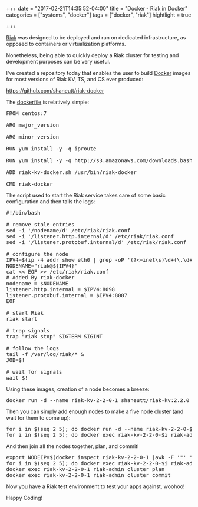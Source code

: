 +++
date = "2017-02-21T14:35:52-04:00"
title = "Docker - Riak in Docker"
categories = ["systems", "docker"]
tags = ["docker", "riak"]
hightlight = true

+++

<a href="https://basho.com/products">Riak</a> was designed to be deployed and run on dedicated infrastructure, as opposed to containers or virtualization platforms.

Nonetheless, being able to quickly deploy a Riak cluster for testing and development purposes can be very useful.

I've created a repository today that enables the user to build <a href="https://docker.com">Docker</a> images for most versions of Riak KV, TS, and CS ever produced:

<a href="https://github.com/shaneutt/riak-docker">https://github.com/shaneutt/riak-docker</a>

The <a href="https://docs.docker.com/engine/reference/builder/">dockerfile</a> is relatively simple:
<pre class="lang:sh decode:true " title="A Riak KV Dockerfile">FROM centos:7

ARG major_version

ARG minor_version

RUN yum install -y -q iproute

RUN yum install -y -q http://s3.amazonaws.com/downloads.basho.com/riak/${major_version}/${major_version}.${minor_version}/rhel/7/riak-${major_version}.${minor_version}-1.el7.centos.x86_64.rpm

ADD riak-kv-docker.sh /usr/bin/riak-docker

CMD riak-docker</pre>
The script used to start the Riak service takes care of some basic configuration and then tails the logs:
<pre class="lang:sh decode:true" title="Riak Docker Script">#!/bin/bash

# remove stale entries
sed -i '/nodename/d' /etc/riak/riak.conf
sed -i '/listener.http.internal/d' /etc/riak/riak.conf
sed -i '/listener.protobuf.internal/d' /etc/riak/riak.conf

# configure the node
IPV4=$(ip -4 addr show eth0 | grep -oP '(?&lt;=inet\s)\d+(\.\d+){3}')
NODENAME="riak@${IPV4}"
cat &lt;&lt; EOF &gt;&gt; /etc/riak/riak.conf
# Added By riak-docker
nodename = $NODENAME
listener.http.internal = $IPV4:8098
listener.protobuf.internal = $IPV4:8087
EOF

# start Riak
riak start

# trap signals
trap "riak stop" SIGTERM SIGINT

# follow the logs
tail -f /var/log/riak/* &amp;
JOB=$!

# wait for signals
wait $!</pre>
Using these images, creation of a node becomes a breeze:
<pre class="lang:sh decode:true" title="Creating a node with docker">docker run -d --name riak-kv-2-2-0-1 shaneutt/riak-kv:2.2.0</pre>
Then you can simply add enough nodes to make a five node cluster (and wait for them to come up):
<pre class="lang:sh decode:true" title="Create several nodes to create a Riak cluster">for i in $(seq 2 5); do docker run -d --name riak-kv-2-2-0-$i shaneutt/riak_kv:2.2.0; done
for i in $(seq 2 5); do docker exec riak-kv-2-2-0-$i riak-admin wait_for_service riak_kv; done</pre>
And then join all the nodes together, plan, and commit!
<pre class="lang:sh decode:true " title="Join, plan, and commit">export NODEIP=$(docker inspect riak-kv-2-2-0-1 |awk -F '"' '/"IPAddress"/{print$4}'|head -1)
for i in $(seq 2 5); do docker exec riak-kv-2-2-0-$i riak-admin cluster join riak@${NODEIP}; done
docker exec riak-kv-2-2-0-1 riak-admin cluster plan
docker exec riak-kv-2-2-0-1 riak-admin cluster commit</pre>
Now you have a Riak test environment to test your apps against, woohoo!

Happy Coding!

&nbsp;
